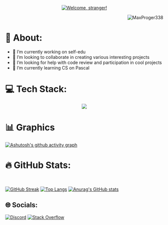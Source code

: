 <!-- # 👋 Hi, I’m @MaxProger338 -->

<p align="center">
<a href="https://git.io/typing-svg">
  <!-- <img src="https://readme-typing-svg.demolab.com?font=Fira+Code&size=45&duration=3000&pause=800&color=4D77F7FF&center=true&random=false&width=435&height=80&lines=Hi+there%F0%9F%91%8B;I+am+Maks!" alt="Hi there%F0%9F%91%8B" -->
  <img src="https://readme-typing-svg.demolab.com?font=Fira+Code&size=40&duration=3000&pause=2000&color=F7B316&center=true&width=450&height=60&lines=Welcome%2C+stranger!" alt="Welcome, stranger!" />
</a>

<p align="right"> <img src="https://komarev.com/ghpvc/?username=MaxProger338&color=brightgreen" alt="MaxProger338"/></p>

<!-- THANK YOU, LEO! -->

# 👋 About:
- 🔭 I’m currently working on self-edu<br>
- 👯 I’m looking to collaborate in creating various interesting projects<br>
- 🤝 I’m looking for help with code review and participation in cool projects<br>
- 🌱 I’m currently learning CS on Pascal<br>

# 💻 Tech Stack:
<!-- ![C](https://img.shields.io/badge/c-%2300599C.svg?style=for-the-badge&logo=c&logoColor=white) ![AssemblyScript](https://img.shields.io/badge/assembly%20script-%23000000.svg?style=for-the-badge&logo=assemblyscript&logoColor=white) -->
<p align="center">
  <img src="https://skillicons.dev/icons?i=vim,vscode,arch,bash,github,git,obsidian&perline=5" />
</p>

# 📊 Graphics

[![Ashutosh's github activity graph](https://github-readme-activity-graph.vercel.app/graph?username=MaxProger338&theme=merko)](https://github.com/ashutosh00710/github-readme-activity-graph)

# 🔥 GitHub Stats:
<br>

[![GitHub Streak](https://github-readme-streak-stats.herokuapp.com/?user=MaxProger338&theme=blue-green&hide_border=false)](https://git.io/streak-stats)
[![Top Langs](https://github-readme-stats.vercel.app/api/top-langs/?username=MaxProger338&theme=blue-green&hide_border=false&include_all_commits=false&count_private=false&layout=compact)](https://github.com/anuraghazra/github-readme-stats)
[![Anurag's GitHub stats](https://github-readme-stats.vercel.app/api?username=MaxProger338&theme=blue-green&hide_border=false&include_all_commits=false&count_private=false)](https://github.com/anuraghazra/github-readme-stats)

<!-- ## 🏆 GitHub Trophies
![](https://github-profile-trophy.vercel.app/?username=MaxProger338&theme=radical&no-frame=false&no-bg=true&margin-w=4) -->

## 🌐 Socials:
[![Discord](https://img.shields.io/badge/Discord-%237289DA.svg?logo=discord&logoColor=white)](https://discordapp.com/users/1209129711855341570) [![Stack Overflow](https://img.shields.io/badge/-Stackoverflow-FE7A16?logo=stack-overflow&logoColor=white)](https://stackoverflow.com/users/28635016)

